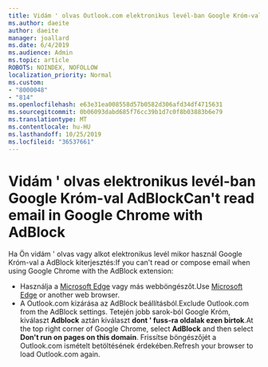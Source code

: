 ```yaml
---
title: Vidám ' olvas Outlook.com elektronikus levél-ban Google Króm-val AdBlock
ms.author: daeite
author: daeite
manager: joallard
ms.date: 6/4/2019
ms.audience: Admin
ms.topic: article
ROBOTS: NOINDEX, NOFOLLOW
localization_priority: Normal
ms.custom:
- "8000048"
- "814"
ms.openlocfilehash: e63e31ea008558d57b0582d306afd34df4715631
ms.sourcegitcommit: 0b06093dabd685f76cc39b1d7c0f8b03883b6e79
ms.translationtype: MT
ms.contentlocale: hu-HU
ms.lasthandoff: 10/25/2019
ms.locfileid: "36537661"
---
```

# <a name="cant-read-email-in-google-chrome-with-adblock"></a><span data-ttu-id="7ced7-102">Vidám ' olvas elektronikus levél-ban Google Króm-val AdBlock</span><span class="sxs-lookup"><span data-stu-id="7ced7-102">Can't read email in Google Chrome with AdBlock</span></span>

<span data-ttu-id="7ced7-103">Ha Ön vidám ' olvas vagy alkot elektronikus levél mikor használ Google Króm-val a AdBlock kiterjesztés:</span><span class="sxs-lookup"><span data-stu-id="7ced7-103">If you can't read or compose email when using Google Chrome with the AdBlock extension:</span></span>

- <span data-ttu-id="7ced7-104">Használja a [Microsoft Edge](https://go.microsoft.com/fwlink/p/?linkid=2001503&amp;clcid=0x409) vagy más webböngészőt.</span><span class="sxs-lookup"><span data-stu-id="7ced7-104">Use [Microsoft Edge](https://go.microsoft.com/fwlink/p/?linkid=2001503&amp;clcid=0x409) or another web browser.</span></span>
- <span data-ttu-id="7ced7-105">A Outlook.com kizárása az AdBlock beállításból.</span><span class="sxs-lookup"><span data-stu-id="7ced7-105">Exclude Outlook.com from the AdBlock settings.</span></span> <span data-ttu-id="7ced7-106">Tetején jobb sarok-ból Google Króm, kiválaszt **Adblock** aztán kiválaszt **dont ' fuss-ra oldalak ezen birtok**.</span><span class="sxs-lookup"><span data-stu-id="7ced7-106">At the top right corner of Google Chrome, select **AdBlock** and then select **Don't run on pages on this domain**.</span></span> <span data-ttu-id="7ced7-107">Frissítse böngészőjét a Outlook.com ismételt betöltésének érdekében.</span><span class="sxs-lookup"><span data-stu-id="7ced7-107">Refresh your browser to load Outlook.com again.</span></span>
